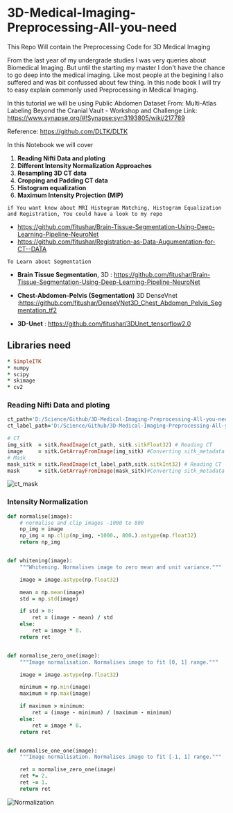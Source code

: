 # 3D-Medical-Imaging-Preprocessing-All-you-need
This Repo Will contain the Preprocessing Code for 3D Medical Imaging

From the last year of my undergrade studies I was very queries about Biomedical Imaging. But until the starting my master I don't have the chance to go deep into the medical imaging. Like most people at the begining I also suffered and was bit confussed about few thing. In this node book I will try to easy explain commonly used Preprocessing in Medical Imaging.

In this tutorial we will be using Public Abdomen Dataset From: Multi-Atlas Labeling Beyond the Cranial Vault - Workshop and Challenge Link: https://www.synapse.org/#!Synapse:syn3193805/wiki/217789

Reference: https://github.com/DLTK/DLTK

In this Notebook we will cover
1. **Reading Nifti Data and ploting**
2. **Different Intensity Normalization Approaches**
3. **Resampling 3D CT data**
4. **Cropping and Padding CT data**
5. **Histogram equalization**
6. **Maximum Intensity Projection (MIP)**


`if You want know about MRI Histogram Matching, Histogram Equalization and Registration, You could have a look to my repo`

* https://github.com/fitushar/Brain-Tissue-Segmentation-Using-Deep-Learning-Pipeline-NeuroNet
* https://github.com/fitushar/Registration-as-Data-Augumentation-for-CT--DATA


`To Learn about Segmentation`

* **Brain Tissue Segmentation**, 3D : https://github.com/fitushar/Brain-Tissue-Segmentation-Using-Deep-Learning-Pipeline-NeuroNet 
* **Chest-Abdomen-Pelvis (Segmentation)** 3D DenseVnet :https://github.com/fitushar/DenseVNet3D_Chest_Abdomen_Pelvis_Segmentation_tf2

* **3D-Unet** : https://github.com/fitushar/3DUnet_tensorflow2.0


## Libraries need
```ruby
* SimpleITK
* numpy
* scipy
* skimage
* cv2
```  
### **Reading Nifti Data and ploting**
```ruby
ct_path='D:/Science/Github/3D-Medical-Imaging-Preprocessing-All-you-need/Data/img0001.nii.gz'
ct_label_path='D:/Science/Github/3D-Medical-Imaging-Preprocessing-All-you-need/Data/label0001.nii.gz'

# CT
img_sitk  = sitk.ReadImage(ct_path, sitk.sitkFloat32) # Reading CT
image     = sitk.GetArrayFromImage(img_sitk) #Converting sitk_metadata to image Array
# Mask
mask_sitk = sitk.ReadImage(ct_label_path,sitk.sitkInt32) # Reading CT
mask      = sitk.GetArrayFromImage(mask_sitk)#Converting sitk_metadata to image Array
```  
![ct_mask](https://github.com/fitushar/3D-Medical-Imaging-Preprocessing-All-you-need/blob/master/figure/CT.PNG)

### Intensity Normalization
```ruby
def normalise(image):
    # normalise and clip images -1000 to 800
    np_img = image
    np_img = np.clip(np_img, -1000., 800.).astype(np.float32)
    return np_img


def whitening(image):
    """Whitening. Normalises image to zero mean and unit variance."""

    image = image.astype(np.float32)

    mean = np.mean(image)
    std = np.std(image)

    if std > 0:
        ret = (image - mean) / std
    else:
        ret = image * 0.
    return ret


def normalise_zero_one(image):
    """Image normalisation. Normalises image to fit [0, 1] range."""

    image = image.astype(np.float32)

    minimum = np.min(image)
    maximum = np.max(image)

    if maximum > minimum:
        ret = (image - minimum) / (maximum - minimum)
    else:
        ret = image * 0.
    return ret


def normalise_one_one(image):
    """Image normalisation. Normalises image to fit [-1, 1] range."""

    ret = normalise_zero_one(image)
    ret *= 2.
    ret -= 1.
    return ret
``` 
![Normalization](https://github.com/fitushar/3D-Medical-Imaging-Preprocessing-All-you-need/blob/master/figure/IntensityNormalization.PNG)

